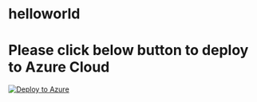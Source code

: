 # helloworld

# Please click below button to deploy to Azure Cloud


[![Deploy to Azure](https://aka.ms/deploytoazurebutton)](https://portal.azure.com/#create/Microsoft.Template/uri/https%3A%2F%2Fraw.githubusercontentcom%2Frdheekonda%2Fhelloworld%2Fmain%2Finfrastructure%2Fazuredeploy.json) 